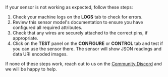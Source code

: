 If your sensor is not working as expected, follow these steps:

1. Check your machine logs on the **LOGS** tab to check for errors.
1. Review this sensor model's documentation to ensure you have configured all required attributes.
1. Check that any wires are securely attached to the correct pins, if appropriate.
1. Click on the **TEST** panel on the **CONFIGURE** or **CONTROL** tab and test if you can use the sensor there. The sensor will show JSON readings and data URI encoded images.

If none of these steps work, reach out to us on the [Community Discord](https://discord.gg/viam) and we will be happy to help.
